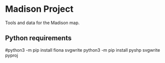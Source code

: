 # Madison Project

Tools and data for the Madison map.

## Python requirements
#python3 -m pip install fiona svgwrite
python3 -m pip install pyshp svgwrite pyproj

